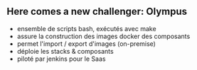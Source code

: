 ## Here comes a new challenger: Olympus
* ensemble de scripts bash, exécutés avec make
* assure la construction des images docker des composants
* permet l'import / export d'images (on-premise)
* déploie les stacks & composants
* piloté par jenkins pour le Saas

